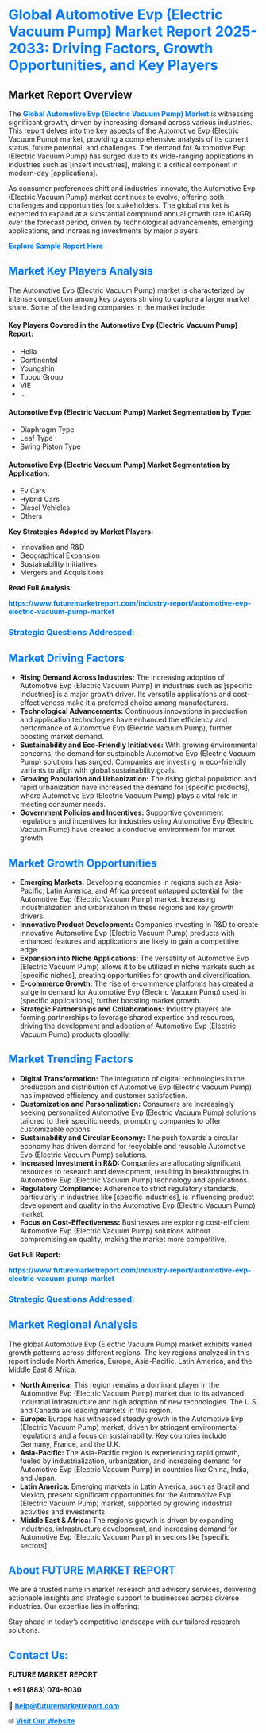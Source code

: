 <h1 style="color: #007BFF;">Global Automotive Evp (Electric Vacuum Pump) Market Report 2025-2033: Driving Factors, Growth Opportunities, and Key Players</h1>

<section id="overview">
<h2>Market Report Overview</h2>
<p>The <a href="https://www.futuremarketreport.com/industry-report/automotive-evp-electric-vacuum-pump-market" style="color: #007BFF; text-decoration: none;"><strong>Global Automotive Evp (Electric Vacuum Pump) Market</strong></a> is witnessing significant growth, driven by increasing demand across various industries. This report delves into the key aspects of the Automotive Evp (Electric Vacuum Pump) market, providing a comprehensive analysis of its current status, future potential, and challenges. The demand for Automotive Evp (Electric Vacuum Pump) has surged due to its wide-ranging applications in industries such as [insert industries], making it a critical component in modern-day [applications].</p>
<p>As consumer preferences shift and industries innovate, the Automotive Evp (Electric Vacuum Pump) market continues to evolve, offering both challenges and opportunities for stakeholders. The global market is expected to expand at a substantial compound annual growth rate (CAGR) over the forecast period, driven by technological advancements, emerging applications, and increasing investments by major players.</p>
</section>

<section id="overview">
<p><a href="https://www.futuremarketreport.com/request-sample/reportId=106936" style="color: #007BFF; text-decoration: none;"><strong>Explore Sample Report Here</strong></a></p>
</section>

<section id="key-players">
<h2 style="color: #007BFF;">Market Key Players Analysis</h2>
<p>The Automotive Evp (Electric Vacuum Pump) market is characterized by intense competition among key players striving to capture a larger market share. Some of the leading companies in the market include:</p>
<h4>Key Players Covered in the Automotive Evp (Electric Vacuum Pump) Report:</h4>
<ul><li>Hella</li><li>Continental</li><li>Youngshin</li><li>Tuopu Group</li><li>VIE</li><li>...</li></ul>
<h4>Automotive Evp (Electric Vacuum Pump) Market Segmentation by Type:</h4>
<ul><li>Diaphragm Type</li><li>Leaf Type</li><li>Swing Piston Type</li></ul>

<h4>Automotive Evp (Electric Vacuum Pump) Market Segmentation by Application:</h4>
<ul><li>Ev Cars</li><li>Hybrid Cars</li><li>Diesel Vehicles</li><li>Others</li></ul>
<p><strong>Key Strategies Adopted by Market Players:</strong></p>
<ul>
<li>Innovation and R&D</li>
<li>Geographical Expansion</li>
<li>Sustainability Initiatives</li>
<li>Mergers and Acquisitions</li>
</ul>
</section>

<section>
<p><strong>Read Full Analysis: </strong></p><a href="https://www.futuremarketreport.com/industry-report/automotive-evp-electric-vacuum-pump-market" style="color: #007BFF; text-decoration: none;"><strong>https://www.futuremarketreport.com/industry-report/automotive-evp-electric-vacuum-pump-market</strong></a>
<h3 style="color: #007BFF;">Strategic Questions Addressed:</h3>
</section>

<section id="driving-factors">
<h2 style="color: #007BFF;">Market Driving Factors</h2>
<ul>
<li><strong>Rising Demand Across Industries:</strong> The increasing adoption of Automotive Evp (Electric Vacuum Pump) in industries such as [specific industries] is a major growth driver. Its versatile applications and cost-effectiveness make it a preferred choice among manufacturers.</li>
<li><strong>Technological Advancements:</strong> Continuous innovations in production and application technologies have enhanced the efficiency and performance of Automotive Evp (Electric Vacuum Pump), further boosting market demand.</li>
<li><strong>Sustainability and Eco-Friendly Initiatives:</strong> With growing environmental concerns, the demand for sustainable Automotive Evp (Electric Vacuum Pump) solutions has surged. Companies are investing in eco-friendly variants to align with global sustainability goals.</li>
<li><strong>Growing Population and Urbanization:</strong> The rising global population and rapid urbanization have increased the demand for [specific products], where Automotive Evp (Electric Vacuum Pump) plays a vital role in meeting consumer needs.</li>
<li><strong>Government Policies and Incentives:</strong> Supportive government regulations and incentives for industries using Automotive Evp (Electric Vacuum Pump) have created a conducive environment for market growth.</li>
</ul>
</section>

<section id="growth-opportunities">
<h2 style="color: #007BFF;">Market Growth Opportunities</h2>
<ul>
<li><strong>Emerging Markets:</strong> Developing economies in regions such as Asia-Pacific, Latin America, and Africa present untapped potential for the Automotive Evp (Electric Vacuum Pump) market. Increasing industrialization and urbanization in these regions are key growth drivers.</li>
<li><strong>Innovative Product Development:</strong> Companies investing in R&D to create innovative Automotive Evp (Electric Vacuum Pump) products with enhanced features and applications are likely to gain a competitive edge.</li>
<li><strong>Expansion into Niche Applications:</strong> The versatility of Automotive Evp (Electric Vacuum Pump) allows it to be utilized in niche markets such as [specific niches], creating opportunities for growth and diversification.</li>
<li><strong>E-commerce Growth:</strong> The rise of e-commerce platforms has created a surge in demand for Automotive Evp (Electric Vacuum Pump) used in [specific applications], further boosting market growth.</li>
<li><strong>Strategic Partnerships and Collaborations:</strong> Industry players are forming partnerships to leverage shared expertise and resources, driving the development and adoption of Automotive Evp (Electric Vacuum Pump) products globally.</li>
</ul>
</section>

<section id="trending-factors">
<h2 style="color: #007BFF;">Market Trending Factors</h2>
<ul>
<li><strong>Digital Transformation:</strong> The integration of digital technologies in the production and distribution of Automotive Evp (Electric Vacuum Pump) has improved efficiency and customer satisfaction.</li>
<li><strong>Customization and Personalization:</strong> Consumers are increasingly seeking personalized Automotive Evp (Electric Vacuum Pump) solutions tailored to their specific needs, prompting companies to offer customizable options.</li>
<li><strong>Sustainability and Circular Economy:</strong> The push towards a circular economy has driven demand for recyclable and reusable Automotive Evp (Electric Vacuum Pump) solutions.</li>
<li><strong>Increased Investment in R&D:</strong> Companies are allocating significant resources to research and development, resulting in breakthroughs in Automotive Evp (Electric Vacuum Pump) technology and applications.</li>
<li><strong>Regulatory Compliance:</strong> Adherence to strict regulatory standards, particularly in industries like [specific industries], is influencing product development and quality in the Automotive Evp (Electric Vacuum Pump) market.</li>
<li><strong>Focus on Cost-Effectiveness:</strong> Businesses are exploring cost-efficient Automotive Evp (Electric Vacuum Pump) solutions without compromising on quality, making the market more competitive.</li>
</ul>
</section>

<section>
<p><strong>Get Full Report: </strong></p><a href="https://www.futuremarketreport.com/industry-report/automotive-evp-electric-vacuum-pump-market" style="color: #007BFF; text-decoration: none;"><strong>https://www.futuremarketreport.com/industry-report/automotive-evp-electric-vacuum-pump-market</strong></a>
<h3 style="color: #007BFF;">Strategic Questions Addressed:</h3>
</section>


<section id="regional-analysis">
<h2 style="color: #007BFF;">Market Regional Analysis</h2>
<p>The global Automotive Evp (Electric Vacuum Pump) market exhibits varied growth patterns across different regions. The key regions analyzed in this report include North America, Europe, Asia-Pacific, Latin America, and the Middle East & Africa:</p>
<ul>
<li><strong>North America:</strong> This region remains a dominant player in the Automotive Evp (Electric Vacuum Pump) market due to its advanced industrial infrastructure and high adoption of new technologies. The U.S. and Canada are leading markets in this region.</li>
<li><strong>Europe:</strong> Europe has witnessed steady growth in the Automotive Evp (Electric Vacuum Pump) market, driven by stringent environmental regulations and a focus on sustainability. Key countries include Germany, France, and the U.K.</li>
<li><strong>Asia-Pacific:</strong> The Asia-Pacific region is experiencing rapid growth, fueled by industrialization, urbanization, and increasing demand for Automotive Evp (Electric Vacuum Pump) in countries like China, India, and Japan.</li>
<li><strong>Latin America:</strong> Emerging markets in Latin America, such as Brazil and Mexico, present significant opportunities for the Automotive Evp (Electric Vacuum Pump) market, supported by growing industrial activities and investments.</li>
<li><strong>Middle East & Africa:</strong> The region’s growth is driven by expanding industries, infrastructure development, and increasing demand for Automotive Evp (Electric Vacuum Pump) in sectors like [specific sectors].</li>
</ul>
</section>

<footer>
<h2 style="color: #007BFF;">About FUTURE MARKET REPORT</h2>
<p>We are a trusted name in market research and advisory services, delivering actionable insights and strategic support to businesses across diverse industries. Our expertise lies in offering:</p>

<p>Stay ahead in today’s competitive landscape with our tailored research solutions.</p>

<h2 style="color: #007BFF;">Contact Us:</h2>
<p><strong>FUTURE MARKET REPORT</strong></p>
<p>📞 <strong>+91 (883) 074-8030</strong></p>
<p>📧 <strong><a href="mailto:help@futuremarketreport.com" style="color: #007BFF;">help@futuremarketreport.com</a></strong></p>
<p>🌐 <strong><a href="https://www.futuremarketreport.com/" style="color: #007BFF;">Visit Our Website</a></strong></p>
</footer>